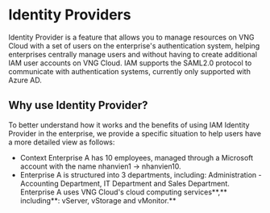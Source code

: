 # Identity Providers

Identity Provider is a feature that allows you to manage resources on VNG Cloud with a set of users on the enterprise's authentication system, helping enterprises centrally manage users and without having to create additional IAM user accounts on VNG Cloud. IAM supports the SAML2.0 protocol to communicate with authentication systems, currently only supported with Azure AD.&#x20;

## Why use Identity Provider?&#x20;

To better understand how it works and the benefits of using IAM Identity Provider in the enterprise, we provide a specific situation to help users have a more detailed view as follows:&#x20;

* Context Enterprise A has 10 employees, managed through a Microsoft account with the name nhanvien1 → nhanvien10.&#x20;
* Enterprise A is structured into 3 departments, including: Administration - Accounting Department, IT Department and Sales Department. Enterprise A uses VNG Cloud's cloud computing services\*\*,\*\* including\*\*: vServer, vStorage and vMonitor.\*\*
